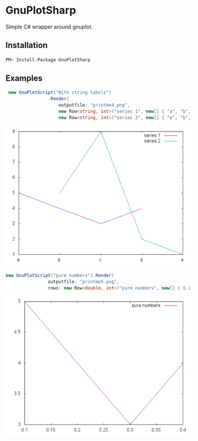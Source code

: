 # GnuPlotSharp

Simple C# wrapper around gnuplot.

## Installation
```csharp
PM> Install-Package GnuPlotSharp
```

## Examples
```csharp
 new GnuPlotScript("With string labels")
                .Render(
                    outputfile: "printme4.png",
                    new Row<string, int>("series 1", new[] { "a", "b", "c", "d" }, new[] { 5, 4, 3, 4 }), 
                    new Row<string, int>("series 2", new[] { "e", "b", "c", "d" }, new[] { 1, 5, 9, 2 }));
```

![printme4](docs/printme4.png "printme4")

```csharp
new GnuPlotScript("pure numbers").Render(
                outputfile: "printme5.png",
                rows: new Row<double, int>("pure numbers", new[] { 0.1, 0.2, 0.3, 0.4 }, new[] { 5, 4, 3, 4 }));
```
![printme5](docs/printme5.png "printme5")
